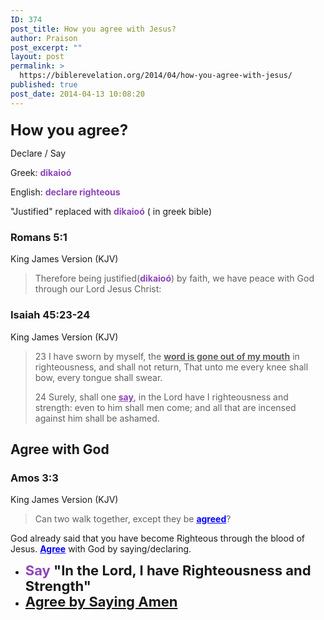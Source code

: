 ```yaml
---
ID: 374
post_title: How you agree with Jesus?
author: Praison
post_excerpt: ""
layout: post
permalink: >
  https://biblerevelation.org/2014/04/how-you-agree-with-jesus/
published: true
post_date: 2014-04-13 10:08:20
---
```

<div>
<h3><span style="font-size: 24px; line-height: 1;">How you agree?</span></h3>
Declare / Say

</div>
<div>

Greek: <span style="color: #8d45b9;"><strong>dikaioó</strong></span>

English: <span style="color: #8d45b9;"><strong>declare righteous</strong></span>

"Justified" replaced with <strong><span style="color: #8d45b9;">dikaioó</span></strong> ( in greek bible)
<div>
<h3>Romans 5:1</h3>
King James Version (KJV)

</div>
<div>
<blockquote>Therefore being justified(<span style="color: #8d45b9;"><strong>dikaioó</strong></span>) by faith, we have peace with God through our Lord Jesus Christ:</blockquote>
</div>
<div>
<h3>Isaiah 45:23-24</h3>
King James Version (KJV)

</div>
<div>
<blockquote>23 I have sworn by myself, the <span style="text-decoration: underline;"><strong>word is gone out of my mouth</strong></span> in righteousness, and shall not return, That unto me every knee shall bow, every tongue shall swear.

24 Surely, shall one<strong> </strong><span style="text-decoration: underline;"><strong><span style="color: #8d45b9; text-decoration: underline;">say</span></strong></span>, in the Lord have I righteousness and strength: even to him shall men come; and all that are incensed against him shall be ashamed.</blockquote>
<h2>Agree with God<strong></strong></h2>
<div>
<h3>Amos 3:3</h3>
King James Version (KJV)

</div>
<div>
<blockquote>Can two walk together, except they be <span style="text-decoration: underline;"><span style="color: #0000ff; text-decoration: underline;"><strong>agreed</strong></span></span>?</blockquote>
God already said that you have become Righteous through the blood of Jesus. <span style="text-decoration: underline; color: #0000ff;"><strong>Agree</strong></span> with God by saying/declaring.

</div>
<ul>
	<li><span style="font-size: 22px; font-weight: bold; line-height: 1.0909090909;"><span style="color: #8d45b9;">Say</span> "In the Lord, I have Righteousness and Strength"</span></li>
	<li><span style="font-size: 22px; font-weight: bold; line-height: 1.0909090909;"><a title="Power of saying “Amen”" href="http://biblerevelation.org/2014/03/18/power-saying-amen/">Agree by Saying Amen</a></span></li>
</ul>
</div>
</div>